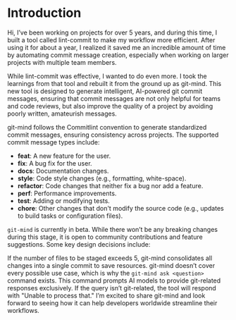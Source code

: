 # Introduction

Hi, I’ve been working on projects for over 5 years, and during this time, I built a tool called lint-commit to make my workflow more efficient. After using it for about a year, I realized it saved me an incredible amount of time by automating commit message creation, especially when working on larger projects with multiple team members.

While lint-commit was effective, I wanted to do even more. I took the learnings from that tool and rebuilt it from the ground up as git-mind. This new tool is designed to generate intelligent, AI-powered git commit messages, ensuring that commit messages are not only helpful for teams and code reviews, but also improve the quality of a project by avoiding poorly written, amateurish messages.

git-mind follows the Commitlint convention to generate standardized commit messages, ensuring consistency across projects. The supported commit message types include:

- **feat**: A new feature for the user.
- **fix**: A bug fix for the user.
- **docs**: Documentation changes.
- **style**: Code style changes (e.g., formatting, white-space).
- **refactor**: Code changes that neither fix a bug nor add a feature.
- **perf**: Performance improvements.
- **test**: Adding or modifying tests.
- **chore**: Other changes that don't modify the source code (e.g., updates to build tasks or configuration files).

`git-mind` is currently in beta. While there won’t be any breaking changes during this stage, it is open to community contributions and feature suggestions. Some key design decisions include:

If the number of files to be staged exceeds 5, git-mind consolidates all changes into a single commit to save resources.
git-mind doesn’t cover every possible use case, which is why the `git-mind ask <question>` command exists. This command prompts AI models to provide git-related responses exclusively. If the query isn’t git-related, the tool will respond with "Unable to process that."
I’m excited to share git-mind and look forward to seeing how it can help developers worldwide streamline their workflows.
